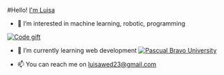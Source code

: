 #Hello! [I'm Luisa](https://github.com/luisaserna674)

- 👀 I’m interested in machine learning, robotic, programming

[![Code gift](https://media.giphy.com/media/UtnxCnjWAOL1J6TNUR/giphy.gif "Code gift")](https://media.giphy.com/media/UtnxCnjWAOL1J6TNUR/giphy.gif "Code gift")

- 🌱 I’m currently learning web development 
[![Pascual Bravo University](https://pascualbravo.edu.co/wp-content/uploads/2019/12/cropped-Institucion_Pascual_Bravo_Logo.png "Pascual Bravo University")](https://pascualbravo.edu.co/wp-content/uploads/2019/12/cropped-Institucion_Pascual_Bravo_Logo.png "Pascual Bravo University")

- 📫 You can reach me on luisawed23@gmail.com



<!--
> My skills are:
> ![image](https://user-images.githubusercontent.com/70219034/121132104-552fa480-c7f6-11eb-8d51-cf6213ab39e8.png)  ![image](https://user-images.githubusercontent.com/70219034/121131825-f2d6a400-c7f5-11eb-80b3-0235d422f0aa.png) ![image](https://user-images.githubusercontent.com/70219034/121131878-041fb080-c7f6-11eb-99be-04551496a75f.png)  ![image](https://user-images.githubusercontent.com/70219034/121131914-13066300-c7f6-11eb-8732-c9d0181c2f9d.png) ![image](https://user-images.githubusercontent.com/70219034/121131953-20bbe880-c7f6-11eb-9e40-5d9394c61866.png)![image](https://user-images.githubusercontent.com/70219034/121132248-85774300-c7f6-11eb-8935-a5b0839634df.png)


-->

